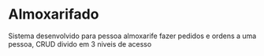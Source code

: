 # Almoxarifado
Sistema desenvolvido para pessoa almoxarife fazer pedidos e ordens a uma pessoa, CRUD divido em 3 niveis de acesso
